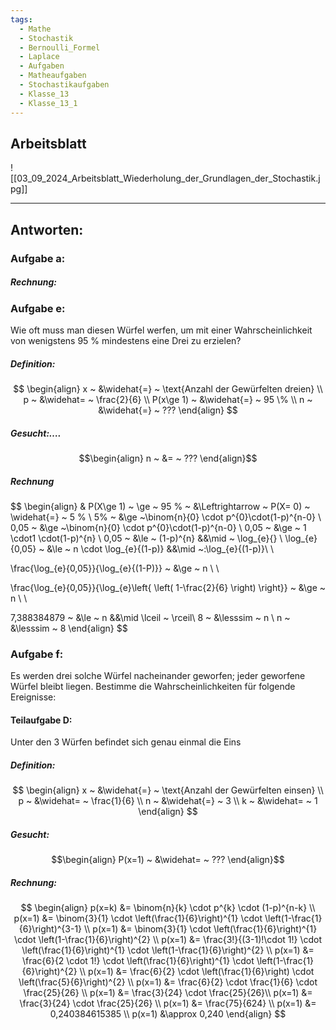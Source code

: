 ```yaml
---
tags:
  - Mathe
  - Stochastik
  - Bernoulli_Formel
  - Laplace
  - Aufgaben
  - Matheaufgaben
  - Stochastikaufgaben
  - Klasse_13
  - Klasse_13_1
---
```

## Arbeitsblatt

![[03_09_2024_Arbeitsblatt_Wiederholung_der_Grundlagen_der_Stochastik.jpg]]

---

## Antworten:
### Aufgabe a:
##### Rechnung:


### Aufgabe e:
Wie oft muss man diesen Würfel werfen, um mit einer Wahrscheinlichkeit von wenigstens 95 % mindestens eine Drei zu erzielen?
##### Definition:

$$
\begin{align}
x ~ &\widehat{=} ~ \text{Anzahl der Gewürfelten dreien} \\
p ~ &\widehat= ~ \frac{2}{6} \\
P(x\ge 1) ~ &\widehat{=} ~ 95 \% \\
n ~ &\widehat{=} ~ ???
\end{align}
$$

##### Gesucht:….
$$\begin{align}
n ~ &= ~ ???
\end{align}$$

##### Rechnung

$$
\begin{align} & 
P(X\ge 1) ~ \ge ~ 95 \% ~ &\Leftrightarrow ~ P(X= 0) ~ \widehat{=} ~ 5 \% \\
5\% ~ &\ge ~\binom{n}{0} \cdot p^{0}\cdot(1-p)^{n-0} \\
0,05 ~ &\ge ~\binom{n}{0} \cdot p^{0}\cdot(1-p)^{n-0} \\
0,05 ~ &\ge ~ 1 \cdot1 \cdot(1-p)^{n} \\
0,05 ~ &\le ~ (1-p)^{n} &&\mid ~ \log_{e}\{\} \\
\log_{e}\{0,05\} ~ &\le ~ n \cdot \log_{e}\{(1-p)\} &&\mid ~:\log_{e}\{(1-p)\}\\ \\

\frac{\log_{e}\{0,05\}}{\log_{e}\{(1-P)\}} ~ &\ge ~ n \\ \\

\frac{\log_{e}\{0,05\}}{\log_{e}\left\{ \left( 1-\frac{2}{6} \right) \right\}} ~ &\ge ~ n \\ \\

7,388384879 ~ &\le ~ n &&\mid \lceil ~ \rceil\\
8 ~ &\lesssim ~ n \\
n ~ &\lesssim ~ 8
\end{align}
$$


### Aufgabe f:
Es werden drei solche Würfel nacheinander geworfen; jeder geworfene Würfel bleibt liegen.
Bestimme die Wahrscheinlichkeiten für folgende Ereignisse:

#### Teilaufgabe D:
Unter den 3 Würfen befindet sich genau einmal die Eins

##### Definition:

$$
\begin{align}
x ~ &\widehat{=} ~ \text{Anzahl der Gewürfelten einsen} \\
p ~ &\widehat= ~ \frac{1}{6} \\
n ~ &\widehat{=} ~ 3 \\
k ~ &\widehat= ~ 1
\end{align}
$$

##### Gesucht:
$$\begin{align}
P(x=1) ~ &\widehat= ~ ???
\end{align}$$

##### Rechnung:
$$
	\begin{align}
		p(x=k) &= \binom{n}{k} \cdot p^{k} \cdot (1-p)^{n-k} \\
	p(x=1) &= \binom{3}{1} \cdot \left(\frac{1}{6}\right)^{1} \cdot \left(1-\frac{1}{6}\right)^{3-1} \\
		p(x=1) &= \binom{3}{1} \cdot \left(\frac{1}{6}\right)^{1} \cdot \left(1-\frac{1}{6}\right)^{2} \\
		p(x=1) &= \frac{3!}{(3-1)!\cdot 1!} \cdot \left(\frac{1}{6}\right)^{1} \cdot \left(1-\frac{1}{6}\right)^{2} \\
		p(x=1) &= \frac{6}{2 \cdot 1!} \cdot \left(\frac{1}{6}\right)^{1} \cdot \left(1-\frac{1}{6}\right)^{2} \\
		p(x=1) &= \frac{6}{2} \cdot \left(\frac{1}{6}\right) \cdot \left(\frac{5}{6}\right)^{2} \\
		p(x=1) &= \frac{6}{2} \cdot \frac{1}{6} \cdot \frac{25}{26} \\
		p(x=1) &= \frac{3}{24} \cdot \frac{25}{26}\\
		p(x=1) &= \frac{3}{24} \cdot \frac{25}{26} \\
		p(x=1) &= \frac{75}{624} \\
		p(x=1) &= 0,240384615385 \\
		p(x=1) &\approx 0,240
\end{align}
$$





